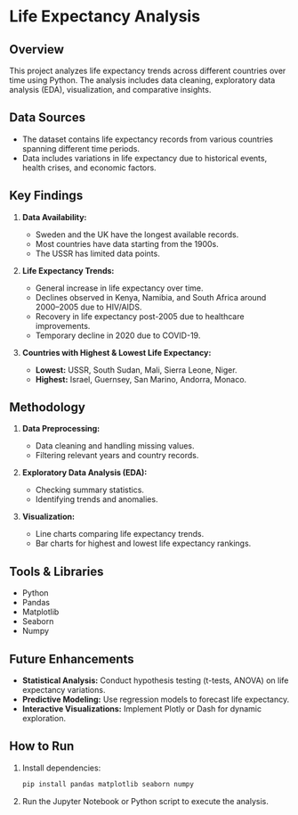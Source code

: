 # Life Expectancy Analysis

## Overview
This project analyzes life expectancy trends across different countries over time using Python. The analysis includes data cleaning, exploratory data analysis (EDA), visualization, and comparative insights.

## Data Sources
- The dataset contains life expectancy records from various countries spanning different time periods.
- Data includes variations in life expectancy due to historical events, health crises, and economic factors.

## Key Findings
1. **Data Availability:**
   - Sweden and the UK have the longest available records.
   - Most countries have data starting from the 1900s.
   - The USSR has limited data points.

2. **Life Expectancy Trends:**
   - General increase in life expectancy over time.
   - Declines observed in Kenya, Namibia, and South Africa around 2000–2005 due to HIV/AIDS.
   - Recovery in life expectancy post-2005 due to healthcare improvements.
   - Temporary decline in 2020 due to COVID-19.

3. **Countries with Highest & Lowest Life Expectancy:**
   - **Lowest:** USSR, South Sudan, Mali, Sierra Leone, Niger.
   - **Highest:** Israel, Guernsey, San Marino, Andorra, Monaco.

## Methodology
1. **Data Preprocessing:**
   - Data cleaning and handling missing values.
   - Filtering relevant years and country records.

2. **Exploratory Data Analysis (EDA):**
   - Checking summary statistics.
   - Identifying trends and anomalies.

3. **Visualization:**
   - Line charts comparing life expectancy trends.
   - Bar charts for highest and lowest life expectancy rankings.

## Tools & Libraries
- Python
- Pandas
- Matplotlib
- Seaborn
- Numpy

## Future Enhancements
- **Statistical Analysis:** Conduct hypothesis testing (t-tests, ANOVA) on life expectancy variations.
- **Predictive Modeling:** Use regression models to forecast life expectancy.
- **Interactive Visualizations:** Implement Plotly or Dash for dynamic exploration.

## How to Run
1. Install dependencies:
   ```sh
   pip install pandas matplotlib seaborn numpy
   ```
2. Run the Jupyter Notebook or Python script to execute the analysis.

